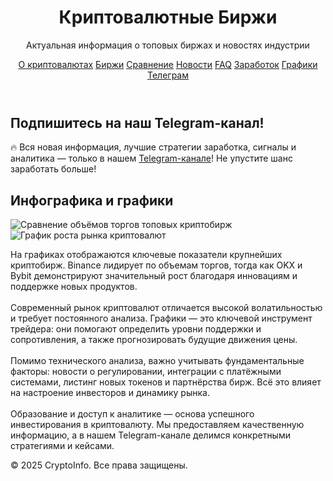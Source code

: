 
<html lang="ru">
<head>
  <meta charset="UTF-8">
  <meta name="viewport" content="width=device-width, initial-scale=1.0">
  <meta name="description" content="Актуальная информация о топовых криптовалютных биржах, аналитика, новости и стратегии заработка.">
  <title>Криптовалютные биржи</title>
  <script src="https://cdn.tailwindcss.com"></script>
  <script>
    document.addEventListener("DOMContentLoaded", () => {
      document.querySelectorAll('a[href^="#"]').forEach(anchor => {
        // Игнорируем внешние якорные ссылки (например, в Telegram)
        if (anchor.getAttribute('target') === '_blank') return;
        anchor.addEventListener('click', function (e) {
          e.preventDefault();
          const target = document.querySelector(this.getAttribute('href'));
          if (target) {
            target.scrollIntoView({ behavior: 'smooth' });
          }
        });
      });
    });
  </script>
</head>
<body class="bg-gray-100 text-gray-800">
  <header class="bg-gray-900 text-white p-6">
    <div class="max-w-5xl mx-auto flex flex-wrap justify-between items-center">
      <div>
        <h1 class="text-3xl font-bold">Криптовалютные Биржи</h1>
        <p class="mt-1 text-sm">Актуальная информация о топовых биржах и новостях индустрии</p>
      </div>
      <nav class="space-x-4 flex flex-wrap items-center mt-4 md:mt-0">
        <a href="#about" class="hover:underline">О криптовалютах</a>
        <a href="#exchanges" class="hover:underline">Биржи</a>
        <a href="#comparison" class="hover:underline">Сравнение</a>
        <a href="#news" class="hover:underline">Новости</a>
        <a href="#faq" class="hover:underline">FAQ</a>
        <a href="#telegram-info" class="hover:underline">Заработок</a>
        <a href="#charts" class="hover:underline">Графики</a>
        <a href="https://t.me/+PJkfVDvTzIJlODY8" target="_blank" rel="noopener noreferrer" class="bg-blue-500 px-3 py-1 rounded text-white hover:bg-blue-600">Телеграм</a>
      </nav>
    </div>
  </header>

  <section class="bg-yellow-100 border-l-4 border-yellow-500 text-yellow-900 p-6 max-w-5xl mx-auto mt-6 rounded">
    <h2 class="text-3xl font-bold mb-2">Подпишитесь на наш Telegram-канал!</h2>
    <p class="text-lg">🔥 Вся новая информация, лучшие стратегии заработка, сигналы и аналитика — только в нашем <a href="https://t.me/+PJkfVDvTzIJlODY8" class="underline font-semibold text-blue-700" target="_blank" rel="noopener noreferrer">Telegram-канале</a>! Не упустите шанс заработать больше!</p>
  </section>

  <!-- Пример пустых секций для валидности навигации -->
  <section id="about" class="p-6 max-w-5xl mx-auto"></section>
  <section id="exchanges" class="p-6 max-w-5xl mx-auto"></section>
  <section id="comparison" class="p-6 max-w-5xl mx-auto"></section>
  <section id="news" class="p-6 max-w-5xl mx-auto"></section>
  <section id="faq" class="p-6 max-w-5xl mx-auto"></section>
  <section id="telegram-info" class="p-6 max-w-5xl mx-auto"></section>

  <section id="charts" class="p-6 max-w-5xl mx-auto">
    <h2 class="text-2xl font-semibold mb-4">Инфографика и графики</h2>
    <div class="bg-white p-4 rounded-xl shadow space-y-4">
      <img src="https://cryptopotato.com/wp-content/uploads/2022/06/top_crypto_exchanges_volume_comparison.png" alt="Сравнение объёмов торгов топовых криптобирж" class="w-full rounded">
      <img src="https://static.coindesk.com/wp-content/uploads/2021/04/crypto-trading-volume-chart.jpg" alt="График роста рынка криптовалют" class="w-full rounded">
      <p>
        На графиках отображаются ключевые показатели крупнейших криптобирж. Binance лидирует по объемам торгов, тогда как OKX и Bybit демонстрируют значительный рост благодаря инновациям и поддержке новых продуктов.
        <br><br>
        Современный рынок криптовалют отличается высокой волатильностью и требует постоянного анализа. Графики — это ключевой инструмент трейдера: они помогают определить уровни поддержки и сопротивления, а также прогнозировать будущие движения цены.
        <br><br>
        Помимо технического анализа, важно учитывать фундаментальные факторы: новости о регулировании, интеграции с платёжными системами, листинг новых токенов и партнёрства бирж. Всё это влияет на настроение инвесторов и динамику рынка.
        <br><br>
        Образование и доступ к аналитике — основа успешного инвестирования в криптовалюту. Мы предоставляем качественную информацию, а в нашем Telegram-канале делимся конкретными стратегиями и кейсами.
      </p>
    </div>
  </section>

  <footer class="bg-gray-900 text-white text-center p-4 mt-8">
    <p>&copy; 2025 CryptoInfo. Все права защищены.</p>
  </footer>
</body>
</html>
